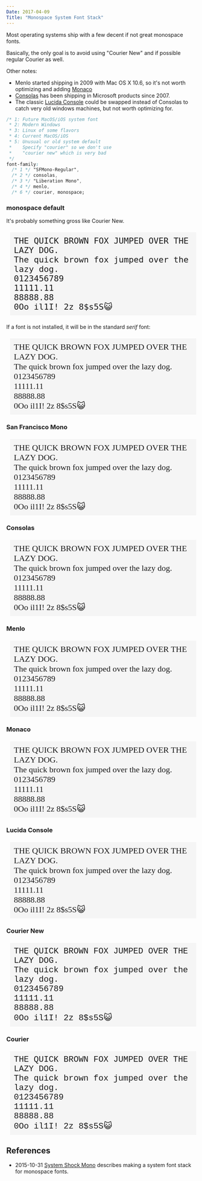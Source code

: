 ```yaml
---
Date: 2017-04-09
Title: "Monospace System Font Stack"
---
```

<style>
.sample {
  background-color: #f5f5f5;
  font-size: 22px;
  margin-left:10px;
  padding: 10px;
</style>

Most operating systems ship with a few decent if not great monospace fonts.

Basically, the only goal is to avoid using "Courier New" and if possible
regular Courier as well.

Other notes:
* Menlo started shipping in 2009 with Mac OS X 10.6, so it's not worth
  optimizing and adding
  [Monaco](https://en.wikipedia.org/wiki/Monaco_(typeface))
* [Consolas](https://www.microsoft.com/typography/fonts/font.aspx?FMID=1924) has been shipping in Microsoft products since 2007. 
* The classic [Lucida Console](https://en.wikipedia.org/wiki/Lucida#Lucida_Console) could be swapped instead of Consolas to catch very old windows machines, but not worth optimizing for.

```css
/* 1: Future MacOS/iOS system font
 * 2: Modern Windows
 * 3: Linux of some flavors
 * 4: Current MacOS/iOS 
 * 5: Unusual or old system default
 *    Specify "courier" so we don't use 
 *    "courier new" which is very bad
 */
font-family:
  /* 1 */ "SFMono-Regular",
  /* 2 */ consolas, 
  /* 3 */ "Liberation Mono",
  /* 4 */ menlo,
  /* 6 */ courier, monospace;
```

### monospace default

It's probably something gross like Courier New.

<p class="sample" style="font-family: monospace;">
THE QUICK BROWN FOX JUMPED OVER THE LAZY DOG.<br>
The quick brown fox jumped over the lazy dog.<br>
0123456789<br>
11111.11<br>
88888.88<br>
0Oo il1I! 2z 8$s5S😺
</p>

If a font is not installed, it will be in the standard *serif* font:

<p class="sample" style="font-family: serif;">
THE QUICK BROWN FOX JUMPED OVER THE LAZY DOG.<br>
The quick brown fox jumped over the lazy dog.<br>
0123456789<br>
11111.11<br>
88888.88<br>
0Oo il1I! 2z 8$s5S😺
</p>

### San Francisco Mono

<p class="sample" style="font-family: SFMono-Regular, serif;">
THE QUICK BROWN FOX JUMPED OVER THE LAZY DOG.<br>
The quick brown fox jumped over the lazy dog.<br>
0123456789<br>
11111.11<br>
88888.88<br>
0Oo il1I! 2z 8$s5S😺
</p>

### Consolas

<p class="sample" style="font-family: consolas, serif;">
THE QUICK BROWN FOX JUMPED OVER THE LAZY DOG.<br>
The quick brown fox jumped over the lazy dog.<br>
0123456789<br>
11111.11<br>
88888.88<br>
0Oo il1I! 2z 8$s5S😺
</p>

### Menlo

<p class="sample" style="font-family: menlo, serif;">
THE QUICK BROWN FOX JUMPED OVER THE LAZY DOG.<br>
The quick brown fox jumped over the lazy dog.<br>
0123456789<br>
11111.11<br>
88888.88<br>
0Oo il1I! 2z 8$s5S😺
</p>

### Monaco

<p class="sample" style="font-family: monaco, serif;">
THE QUICK BROWN FOX JUMPED OVER THE LAZY DOG.<br>
The quick brown fox jumped over the lazy dog.<br>
0123456789<br>
11111.11<br>
88888.88<br>
0Oo il1I! 2z 8$s5S😺
</p>

###  Lucida Console

<p class="sample" style="font-family: lucida console, serif;">
THE QUICK BROWN FOX JUMPED OVER THE LAZY DOG.<br>
The quick brown fox jumped over the lazy dog.<br>
0123456789<br>
11111.11<br>
88888.88<br>
0Oo il1I! 2z 8$s5S😺
</p>

### Courier New 

<p class="sample" style="font-family: courier new, serif;">
THE QUICK BROWN FOX JUMPED OVER THE LAZY DOG.<br>
The quick brown fox jumped over the lazy dog.<br>
0123456789<br>
11111.11<br>
88888.88<br>
0Oo il1I! 2z 8$s5S😺
</p>

### Courier

<p class="sample" style="font-family: courier, serif;">
THE QUICK BROWN FOX JUMPED OVER THE LAZY DOG.<br>
The quick brown fox jumped over the lazy dog.<br>
0123456789<br>
11111.11<br>
88888.88<br>
0Oo il1I! 2z 8$s5S😺
</p>

## References

* 2015-10-31 [System Shock Mono](http://z12t.com/system-shock-mono/) describes making a system font stack for monospace fonts.


